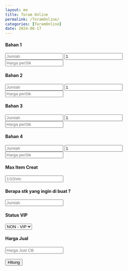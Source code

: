 ```yaml
---
layout: me
title: Toram Online
permalink: /ToramOnline/
categories: [ToramOnline]
date: 2024-06-17
---
```

<form>
      <h4>Bahan 1</h4>
      <input type="number" id="bahan1" placeholder="Jumlah" name="bahan1">
      <input type="number" id="bahan1stk" value="1" placeholder="30/90/etc">
      <input type="number" id="bahan1harga" placeholder="Harga perStk">
      <h4>Bahan 2</h4>
      <input type="number" id="bahan2" placeholder="Jumlah">
      <input type="number" id="bahan2stk" value="1" placeholder="30/90/etc">
      <input type="number" id="bahan2harga" placeholder="Harga perStk">
      <h4>Bahan 3</h4>
      <input type="number" id="bahan3" placeholder="Jumlah">
      <input type="number" id="bahan3stk" value="1" placeholder="30/90/etc">
      <input type="number" id="bahan3harga" placeholder="Harga perStk">
      <h4>Bahan 4</h4>
      <input type="number" id="bahan4" placeholder="Jumlah">
      <input type="number" id="bahan4stk" value="1" placeholder="30/90/etc">
      <input type="number" id="bahan4harga" placeholder="Harga perStk">
      <!--<h4>Bahan 5</h4>
      <input type="number" id="bahan5" placeholder="Jumlah">
      <input type="number" id="bahan5stk" value="1" placeholder="30/90/etc">
      <input type="number" id="bahan5harga" placeholder="Harga perStk">-->
      <h4>Max Item Creat</h4>
      <input type="number" id="maxcreatitem" placeholder="1/10/etc">
      <h4>Berapa stk yang ingin di buat ?</h4>
      <input type="number" id="needstk" placeholder="Jumlah">
      <h4>Status VIP</h4>
      <select name="vip" id="vip">
        <option value="0.09">VIP</option>
        <option value="0.1" selected>NON - VIP</option>
      </select>
      <h4>Harga Jual</h4>
      <input type="number" id="hargajual" placeholder="Harga Jual CB">
      <br><br>
      <div class="categories">
        <button class="category" type="button" id="hitung">Hitung</button>
      </div>
</form>
    
<script>
      // Specifying options for formatting
      const options = {
        style: 'decimal', // Other options: 'currency', 'percent', etc.
        minimumFractionDigits: 0,
        maximumFractionDigits: 0,
      };

      document.getElementById('hitung').addEventListener('click', function() {

        //// var nilai 
        var bahan1 = document.getElementById('bahan1').value;
        var bahan1stk = document.getElementById('bahan1stk').value;
        var bahan1harga = document.getElementById('bahan1harga').value;

        var bahan2 = document.getElementById('bahan2').value;
        var bahan2stk = document.getElementById('bahan2stk').value;
        var bahan2harga = document.getElementById('bahan2harga').value;

        var bahan3 = document.getElementById('bahan3').value;
        var bahan3stk = document.getElementById('bahan3stk').value;
        var bahan3harga = document.getElementById('bahan3harga').value;

        var bahan4 = document.getElementById('bahan4').value;
        var bahan4stk = document.getElementById('bahan4stk').value;
        var bahan4harga = document.getElementById('bahan4harga').value;

        //var bahan5 = document.getElementById('bahan5').value;
        //var bahan5stk = document.getElementById('bahan5stk').value;
        //var bahan5harga = document.getElementById('bahan5harga').value;

        var maxcreatitem = document.getElementById('maxcreatitem').value;
        var needstk = document.getElementById('needstk').value;
        var vip = document.getElementById('vip').value;
        var hargajual = document.getElementById('hargajual').value;

        //// Penjumlahan 
        var tbahan1 = Number(bahan1) * Number(maxcreatitem) * Number(needstk);
        var tbahan1stk = Number(tbahan1) / Number(bahan1stk);
        var tbahan1harga = (Number(bahan1harga) / Number(bahan1stk)) * Number(tbahan1);

        var tbahan2 = Number(bahan2) * Number(maxcreatitem) * Number(needstk);
        var tbahan2stk = Number(tbahan2) / Number(bahan2stk);
        var tbahan2harga = (Number(bahan2harga) / Number(bahan2stk)) * Number(tbahan2);

        var tbahan3 = Number(bahan3) * Number(maxcreatitem) * Number(needstk);
        var tbahan3stk = Number(tbahan3) / Number(bahan3stk);
        var tbahan3harga = (Number(bahan3harga) / Number(bahan3stk)) * Number(tbahan3);

        var tbahan4 = Number(bahan4) * Number(maxcreatitem) * Number(needstk);
        var tbahan4stk = Number(tbahan4) / Number(bahan4stk);
        var tbahan4harga = (Number(bahan4harga) / Number(bahan4stk)) * Number(tbahan4);

        //var tbahan5 = Number(bahan5) * Number(maxcreatitem) * Number(needstk);
        ///var tbahan5stk = Number(tbahan5) / Number(bahan5stk);
        //var tbahan5harga = (Number(bahan5harga) / Number(bahan5stk)) * Number(tbahan5);

        var totalHarga = Number(tbahan1harga) + Number(tbahan2harga) + Number(tbahan3harga) + Number(tbahan4harga); //+ Number(tbahan5harga);

        var totalSellTax = Math.ceil((Number(hargajual) - (Number(hargajual) * Number(vip)))) * needstk;

        var netProfit = totalSellTax - totalHarga;

        alert(
          "Bahan 1 = " + tbahan1 + " / " + Math.ceil(tbahan1stk) + "stk / Harga @" + tbahan1harga.toLocaleString('id-ID', options) + "\n" +
          "Bahan 2 = " + tbahan2 + " / " + Math.ceil(tbahan2stk) + "stk / Harga @" + tbahan2harga.toLocaleString('id-ID', options) + "\n" +
          "Bahan 3 = " + tbahan3 + " / " + Math.ceil(tbahan3stk) + "stk / Harga @" + tbahan3harga.toLocaleString('id-ID', options) + "\n" +
          "Bahan 4 = " + tbahan4 + " / " + Math.ceil(tbahan4stk) + "stk / Harga @" + tbahan4harga.toLocaleString('id-ID', options) + "\n\n" +
          //"Bahan 5 = " + tbahan5 + " / " + Math.ceil(tbahan5stk) + "stk / Harga @" + tbahan5harga.toLocaleString('id-ID', options) + "\n\n" +
          "TOTAL = " + totalHarga.toLocaleString('id-ID', options) + "\n" +
          "TOTAL SELL - TAX CB = " + totalSellTax.toLocaleString('id-ID', options) + "\n" +
          "NET PROFIT = " + netProfit.toLocaleString('id-id', options)
        );
      });
</script>